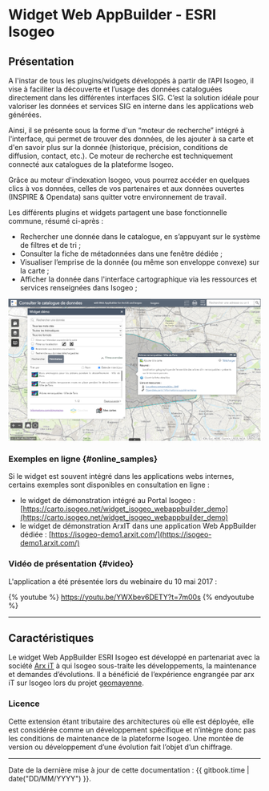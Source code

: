 # Widget Web AppBuilder - ESRI Isogeo

## Présentation

A l'instar de tous les plugins/widgets développés à partir de l’API Isogeo, il vise à faciliter la découverte et l’usage des données cataloguées directement dans les différentes interfaces SIG. C’est la solution idéale pour valoriser les données et services SIG en interne dans les applications web générées.

Ainsi, il se présente sous la forme d'un “moteur de recherche” intégré à l'interface, qui permet de trouver des données, de les ajouter à sa carte et d'en savoir plus sur la donnée (historique, précision, conditions de diffusion, contact, etc.). Ce moteur de recherche est techniquement connecté aux catalogues de la plateforme Isogeo.

Grâce au moteur d'indexation Isogeo, vous pourrez accéder en quelques clics à vos données, celles de vos partenaires et aux données ouvertes (INSPIRE & Opendata) sans quitter votre environnement de travail.

Les différents plugins et widgets partagent une base fonctionnelle commune, résumé ci-après : 

* Rechercher une donnée dans le catalogue, en s’appuyant sur le système de filtres et de tri ;
* Consulter la fiche de métadonnées dans une fenêtre dédiée ;
* Visualiser l’emprise de la donnée (ou même son enveloppe convexe) sur la carte ;
* Afficher la donnée dans l'interface cartographique via les ressources et services renseignées dans Isogeo ;

![](../assets/widget_global_zoom.png "Interface globale du widget Web AppBuilder")

### Exemples en ligne {#online_samples}

Si le widget est souvent intégré dans les applications webs internes, certains exemples sont disponibles en consultation en ligne :

* le widget de démonstration intégré au Portal Isogeo : [https://carto.isogeo.net/widget_isogeo_webappbuilder_demo](https://carto.isogeo.net/widget_isogeo_webappbuilder_demo)
* le widget de démonstration ArxIT dans une application Web AppBuilder dédiée : [https://isogeo-demo1.arxit.com/](https://isogeo-demo1.arxit.com/)

### Vidéo de présentation {#video}

L'application a été présentée lors du webinaire du 10 mai 2017 :

{% youtube %}
https://youtu.be/YWXbev6DETY?t=7m00s
{% endyoutube %}

---

## Caractéristiques

Le widget Web AppBuilder ESRI Isogeo est développé en partenariat avec la société [Arx iT](http://www.arxit.com/) à qui Isogeo sous-traite les développements, la maintenance et demandes d’évolutions. Il a bénéficié de l’expérience engrangée par arx iT sur Isogeo lors du projet [geomayenne](https://www.geomayenne.fr).

### Licence

Cette extension étant tributaire des architectures où elle est déployée, elle est considérée comme un développement spécifique et n’intègre donc pas les conditions de maintenance de la plateforme Isogeo. Une montée de version ou développement d’une évolution fait l’objet d’un chiffrage.

---

Date de la dernière mise à jour de cette documentation : {{ gitbook.time | date("DD/MM/YYYY") }}.
